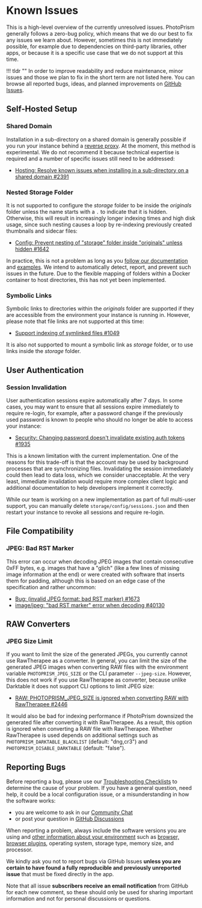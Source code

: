 # Known Issues

This is a high-level overview of the currently unresolved issues. PhotoPrism generally follows a zero-bug policy, which means that we do our best to fix any issues we learn about. However, sometimes this is not immediately possible, for example due to dependencies on third-party libraries, other apps, or because it is a specific use case that we do not support at this time.

!!! tldr ""
    In order to improve readability and reduce maintenance, minor issues and those we plan to fix in the short term are not listed here. You can browse all reported bugs, ideas, and planned improvements on [GitHub Issues](https://github.com/photoprism/photoprism/issues).

## Self-Hosted Setup

### Shared Domain

Installation in a sub-directory on a shared domain is generally possible if you run your instance behind a [reverse proxy](getting-started/proxies/traefik.md). At the moment, this method is experimental. We do not recommend it because technical expertise is required and a number of specific issues still need to be addressed:

- [Hosting: Resolve known issues when installing in a sub-directory on a shared domain #2391](https://github.com/photoprism/photoprism/issues/2391)

### Nested Storage Folder

It is not supported to configure the *storage* folder to be inside the *originals* folder unless the name starts with a `.` to indicate that it is hidden. Otherwise, this will result in increasingly longer indexing times and high disk usage, since such nesting causes a loop by re-indexing previously created thumbnails and sidecar files:

- [Config: Prevent nesting of "storage" folder inside "originals" unless hidden #1642](https://github.com/photoprism/photoprism/issues/1642)

In practice, this is not a problem as long as you [follow our documentation](getting-started/docker-compose.md#photoprismstorage) and [examples](https://dl.photoprism.app/docker/). We intend to automatically detect, report, and prevent such issues in the future. Due to the flexible mapping of folders within a Docker container to host directories, this has not yet been implemented.

### Symbolic Links

Symbolic links to directories within the *originals* folder are supported if they are accessible from the environment your instance is running in. However, please note that file links are not supported at this time:

- [Support indexing of symlinked files #1049](https://github.com/photoprism/photoprism/issues/1049)

It is also not supported to mount a symbolic link as *storage* folder, or to use links inside the *storage* folder.

## User Authentication

### Session Invalidation

User authentication sessions expire automatically after 7 days. In some cases, you may want to ensure that all sessions expire immediately to require re-login, for example, after a password change if the previously used password is known to people who should no longer be able to access your instance:

- [Security: Changing password doesn't invalidate existing auth tokens #1935](https://github.com/photoprism/photoprism/issues/1935)

This is a known limitation with the current implementation. One of the reasons for this trade-off is that the account may be used by background processes that are synchronizing files. Invalidating the session immediately could then lead to data loss, which we consider unacceptable. At the very least, immediate invalidation would require more complex client logic and additional documentation to help developers implement it correctly.

While our team is working on a new implementation as part of full multi-user support, you can manually delete `storage/config/sessions.json` and then restart your instance to revoke all sessions and require re-login.

## File Compatibility

### JPEG: Bad RST Marker

This error can occur when decoding JPEG images that contain consecutive 0xFF bytes, e.g. images that have a "glich" (like a few lines of missing image information at the end) or were created with software that inserts them for padding, although this is based on an edge case of the specification and rather uncommon:

- [Bug: (invalid JPEG format: bad RST marker) #1673](https://github.com/photoprism/photoprism/issues/1673)
- [image/jpeg: "bad RST marker" error when decoding #40130](https://github.com/golang/go/issues/40130)

## RAW Converters

### JPEG Size Limit

If you want to limit the size of the generated JPEGs, you currently cannot use RawTherapee as a converter. In general, you can limit the size of the generated JPEG images when converting RAW files with the environment variable `PHOTOPRISM_JPEG_SIZE` or the CLI parameter `--jpeg-size`. However, this does not work if you use RawTherapee as converter, because unlike Darktable it does not support CLI options to limit JPEG size:

- [RAW: PHOTOPRISM_JPEG_SIZE is ignored when converting RAW with RawTherapee #2446](https://github.com/photoprism/photoprism/issues/2446)

It would also be bad for indexing performance if PhotoPrism downsized the generated file after converting it with RawTherapee. As a result, this option is ignored when converting a RAW file with RawTherapee. Whether RawTherapee is used depends on additional settings such as `PHOTOPRISM_DARKTABLE_BLACKLIST` (default: "dng,cr3") and `PHOTOPRISM_DISABLE_DARKTABLE` (default: "false").

## Reporting Bugs ##

Before reporting a bug, please use our [Troubleshooting Checklists](getting-started/troubleshooting/index.md)
to determine the cause of your problem. If you have a general question, need help, it could be a local configuration
issue, or a misunderstanding in how the software works:

- you are welcome to ask in our [Community Chat](https://link.photoprism.app/chat)
- or post your question in [GitHub Discussions](https://link.photoprism.app/discussions)

When reporting a problem, always include the software versions you are using and [other information about your environment](https://github.com/photoprism/photoprism/blob/develop/.github/ISSUE_TEMPLATE/bug_report.md)
such as [browser, browser plugins](getting-started/troubleshooting/browsers.md), operating system, storage type,
memory size, and processor.

We kindly ask you not to report bugs via GitHub Issues **unless you are certain to have found a fully reproducible and previously unreported issue** that must be fixed directly in the app.

Note that all issue **subscribers receive an email notification** from GitHub for each new comment, so these should only be used for sharing important information and not for personal discussions or questions.
